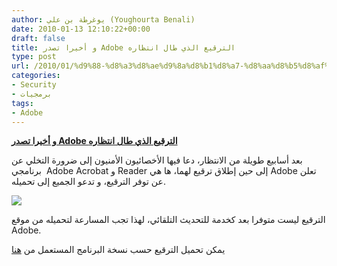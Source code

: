 ```yaml
---
author: يوغرطة بن علي (Youghourta Benali)
date: 2010-01-13 12:10:22+00:00
draft: false
title: و أخيرا تصدر Adobe الترقيع الذي طال انتظاره
type: post
url: /2010/01/%d9%88-%d8%a3%d8%ae%d9%8a%d8%b1%d8%a7-%d8%aa%d8%b5%d8%af%d8%b1-adobe-%d8%a7%d9%84%d8%aa%d8%b1%d9%82%d9%8a%d8%b9-%d8%a7%d9%84%d8%b0%d9%8a-%d8%b7%d8%a7%d9%84-%d8%a7%d9%86%d8%aa%d8%b8%d8%a7%d8%b1%d9%87/
categories:
- Security
- برمجيات
tags:
- Adobe
---
```


[**و أخيرا تصدر Adobe الترقيع الذي طال انتظاره**](http://www.it-scoop.com/2010/01/%d9%88-%d8%a3%d8%ae%d9%8a%d8%b1%d8%a7-%d8%aa%d8%b5%d8%af%d8%b1-adobe-%d8%a7%d9%84%d8%aa%d8%b1%d9%82%d9%8a%d8%b9-%d8%a7%d9%84%d8%b0%d9%8a-%d8%b7%d8%a7%d9%84-%d8%a7%d9%86%d8%aa%d8%b8%d8%a7%d8%b1%d9%87/)


بعد أسابيع طويلة من الانتظار، دعا فيها الأخصائيون الأمنيون إلى ضرورة التخلي عن برنامجي  Adobe Acrobat و Reader إلى حين إطلاق ترقيع لهما، ها هي Adobe تعلن عن توفر الترقيع، و تدعو الجميع إلى تحميله.

[![](http://www.it-scoop.com/wp-content/uploads/2009/12/Adobe-logo.png)
](http://www.it-scoop.com/2010/01/%d9%88-%d8%a3%d8%ae%d9%8a%d8%b1%d8%a7-%d8%aa%d8%b5%d8%af%d8%b1-adobe-%d8%a7%d9%84%d8%aa%d8%b1%d9%82%d9%8a%d8%b9-%d8%a7%d9%84%d8%b0%d9%8a-%d8%b7%d8%a7%d9%84-%d8%a7%d9%86%d8%aa%d8%b8%d8%a7%d8%b1%d9%87/)

الترقيع ليست متوفرا بعد كخدمة للتحديث التلقائي، لهذا تجب المسارعة لتحميله من موقع Adobe.

يمكن تحميل الترقيع حسب نسخة البرنامج المستعمل من [هنا](http://www.adobe.com/support/security/bulletins/apsb10-02.html)
